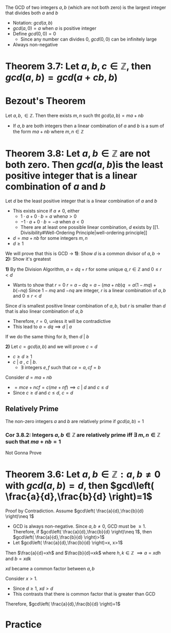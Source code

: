 The GCD of two integers $a,b$ (which are not both zero) is the largest integer that divides both $a$ and $b$
- Notation: $gcd(a,b)$
- $gcd(a,0)=a$ when $a$ is positive integer
- Define $gcd(0,0)=0$
	- Since any number can divides 0, $gcd(0,0)$ can be infinitely large
- Always non-negative

# Theorem 3.7: Let $a,b,c\in\mathbb{Z}$, then $gcd(a,b)=gcd(a+cb, b)$

# Bezout's Theorem
Let $a,b,\in\mathbb{Z}$. Then there exists $m,n$ such tht $gcd(a,b)=ma+nb$
- If $a,b$ are both integers then a linear combination of $a$ and $b$ is a sum of the form $ma+nb$ where $m,n\in\mathbb{Z}$

# Theorem 3.8: Let $a,b\in\mathbb{Z}$ are not both zero. Then $gcd(a,b)$is the least positive integer that is a linear combination of $a$ and $b$
Let $d$ be the least positive integer that is a linear combination of $a$ and $b$
- This exists since if $a\neq 0$, either
	- $1\cdot a+0\cdot b=a$ when$a>0$
	- $-1\cdot a+0\cdot b=-a$ when $a<0$
	- There are at least one possible linear combination, $d$ exists by [[1. Divisibility#Well-Ordering Principle|well-ordering principle]]
- $d=ma+nb$ for some integers $m,n$
- $d\geq 1$

We will prove that this is GCD
 $\to$ **1)**: Show $d$ is a common divisor of $a,b$
 $\to$ **2):** Show it's greatest

**1)**
By the Division Algorithm, $a=dq+r$ for some unique $q,r\in\mathbb{Z}$ and $0\leq r<d$
- Wants to show that $r=0$
	$r=a-dq=a-(ma+nb)q$ 
	$=a(1-mq)+b(-nq)$
	Since $1-mq$ and $-nq$ are integer, $r$ is a linear combination of $a,b$ and $0\leq r<d$ 
	
Since $d$ is smallest positive linear combination of $a,b$, but $r$ is smaller than $d$ that is also linear combination of $a,b$
- Therefore, $r=0$, unless it will be contradictive
- This lead to $a=dq\implies d\text{ | }a$

If we do the same thing for $b$, then $d\text{ | }b$

**2)**
Let $c=gcd(a,b)$ and we will prove $c=d$
- $c\geq d\geq 1$
- $c\text{ | }a\text{ , } c\text{ | }b$. 
	- $\exists \text{ }$ integers $e,f$ such that $ce=a, cf=b$

Consider $d=ma+nb$
- $=mce+ncf=c(me+nf)\implies c\text{ | }d\text{ and }c\leq d$
- Since $c\geq d\text{ and } c\leq d$, $c=d$

## Relatively Prime
The non-zero integers $a$ and $b$ are relatively prime if $gcd(a,b)=1$

### Cor 3.8.2: Integers $a,b\in\mathbb{Z}$ are relatively prime iff $\exists \text{ }m,n\in\mathbb{Z}$ such that $ma+nb=1$
Not Gonna Prove

# Theorem 3.6: Let $a,b\in\mathbb{Z}: a,b \neq 0$ with $gcd(a,b)=d$, then $gcd\left( \frac{a}{d},\frac{b}{d} \right)=1$
Proof by Contradiction. Assume $gcd\left( \frac{a}{d},\frac{b}{d} \right)\neq 1$ 
- GCD is always non-negative. Since $a,b\neq 0$, GCD must be $\ge {1}$. Therefore, if $gcd\left( \frac{a}{d},\frac{b}{d} \right)\neq 1$, then $gcd\left( \frac{a}{d},\frac{b}{d} \right)>1$
- Let $gcd\left( \frac{a}{d},\frac{b}{d} \right)=x, x>1$

Then $\frac{a}{d}=xh$ and $\frac{b}{d}=xk$ where $h,k\in\mathbb{Z}$
 $\implies a=xdh$ and $b=xdk$

$xd$ became a common factor between $a,b$

Consider $x>1$.
- Since $d\geq 1$, $xd>d$
- This contrasts that there is common factor that is greater than GCD

Therefore, $gcd\left( \frac{a}{d},\frac{b}{d} \right)=1$


# Practice
## 